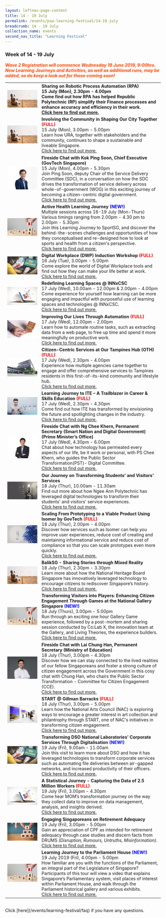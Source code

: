```yaml
---
layout: leftnav-page-content
title: 14 - 19 July
permalink: /events/psw-learning-festival/14-19-july
breadcrumb: 14 - 19 July
collection_name: events
second_nav_title: "Learning Festival"
---
```


<!-- 
---
layout: simple-page
title: learning festival
permalink: /learning-festival/14-19-july
breadcrumb: Learning Festival
---
-->
### Week of 14 - 19 July

<font color="orangered"><i><b>Wave 2 Registration will commence Wednesday 19 June 2019, 9:00hrs. New Learning Journeys and Activities, as well as additional runs, may be added, so do keep a look out for those coming soon!</b></i></font>

<table>
<tr>
     <td>
      <a href="/events/learning-journeys/event-details/LA_RPAbyRP"> <img src="/images/Engage%203.jpeg" /></a>
    </td>
    <td>
      <b>Sharing on Robotic Process Automation (RPA)  
      <br>15 July (Mon), 2.30pm - 4.00pm
      <br>Come find out how RPA has helped Republic Polytechnic (RP) simplify their Finance processes and enhance accuracy and efficiency in their work.
      <br><a href="/events/learning-journeys/event-details/LA_RPAbyRP">Click here to find out more.</a>
<tr>
     <td>
      <a href="/events/learning-journeys/event-details/LJ_ItCiSOCT"> <img src="/images/Engage%203.jpeg" /></a>
    </td>
    <td>
      <b>Involving the Community in Shaping Our City Together <font color="red"> (FULL) </font></b>
      <br>15 July (Mon), 3.00pm - 5.00pm
      <br>Learn how URA, together with stakeholders and the community, continues to shape a sustainable and liveable Singapore.
      <br><a href="/events/learning-journeys/event-details/LJ_ItCiSOCT">Click here to find out more.</a>
    </td>
  </tr>     
  <tr>
    <td>
      <a href="/events/learning-journeys/event-details/LA_FC_GovTech"> <img src="/images/CE Ping Soon-01.png" /> </a>
    </td>
    <td>
      <b>Fireside Chat with Kok Ping Soon, Chief Executive (GovTech Singapore)</b>
      <br>15 July (Mon), 4.00pm - 5.30pm
      <br>Join Ping Soon, deputy Chair of the Service Delivery Committee (SDC), in a conversation on how the SDC drives the transformation of service delivery across whole-of-government (WOG) in this exciting journey of becoming a citizen-centric digital government.
      <br><a href="/events/learning-journeys/event-details/LA_FC_GovTech">Click here to find out more.</a>
    </td>
  </tr>
  <tr>
     <td>
      <a href="/events/learning-journeys/event-details/LJ_ACTIVESG"> <img src="/images/Engage1.jpg" /></a>
    </td>
    <td>
      <b>Active Health Learning Journey<font color="blue"> (NEW!)</font></b> 
      <br>Multiple sessions across 16-19 July (Mon-Thurs) <br>Various timings ranging from 2.00pm - 4.30 pm to 2.00pm - 5.30pm
      <br>Join this Learning Journey to SportSG, and discover the behind-the-scenes challenges and opportunities of how they conceptualised and re-designed how to look at sports and health from a citizen's perspective.
      <br><a href="/events/learning-journeys/event-details/LJ_ACTIVESG">Click here to find out more.</a>
    </td>
     </tr>
  <tr>
     <td>
      <a href="/events/learning-journeys/event-details/LA_DWP"> <img src="/images/Digital2.jpg" /></a>
    </td>
    <td>
      <b>Digital Workplace (DWP) Induction Workshop <font color="red"> (FULL) </font></b>
      <br>16 July (Tue), 3.00pm - 5.00pm 
      <br>Come explore the world of Digital Workplace tools and find out how they can make your life better at work. 
      <br><a href="/events/learning-journeys/event-details/LA_DWP">Click here to find out more.</a>
    </td>
  </tr>
   <tr>
     <td>
      <a href="/events/learning-journeys/event-details/LA_INN"> <img src="/images/SkillUp1.jpg" /></a>
    </td>
    <td>
      <b>Redefining Learning Spaces @ INNxCSC</b>
      <br>17 July (Wed), 10.00am - 12.00pm & 2.00pm - 4.00pm
      <br>Come experience for yourself how learning can be more engaging and impactful with purposeful use of learning spaces and technologies @ INNxCSC. 
      <br><a href="/events/learning-journeys/event-details/LA_INN">Click here to find out more.</a>
    </td>
  </tr>
  <tr>
     <td>
      <a href="/events/learning-journeys/event-details/LA_IoLTAbGT"> <img src="/images/SkillUp2.jpg" /></a>
    </td>
    <td>
      <b>Improving Our Lives Through Automation <font color="red"> (FULL) </font></b>
      <br>17 July (Wed), 12.00pm - 2.00pm
      <br>Learn how to automate routine tasks, such as extracting data from a web page, to free up time and spend it more meaningfully on productive work. 
      <br><a href="/events/learning-journeys/event-details/LA_IoLTAbGT">Click here to find out more.</a>
    </td>
  </tr>
  <tr>
     <td>
      <a href="/events/learning-journeys/event-details/LJ_CcSOTB"> <img src="/images/PA - Our Tampines Hub (OTH) resized.JPG" /></a>
    </td>
    <td>
      <b>Citizen-Centric Services at Our Tampines Hub (OTH) <font color="red"> (FULL) </font></b>
      <br>17 July (Wed), 2.30pm - 4.00pm 
      <br>Experience how multiple agencies came together to engage and offer comprehensive services to Tampines residents in this first-of-its-kind community and lifestyle hub.
      <br><a href="/events/learning-journeys/event-details/LJ_CcSOTB">Click here to find out more.</a>
   </td>
  </tr>
  <tr>
     <td>
      <a href="/events/learning-journeys/event-details/TCSE"> <img src="/images/Serve2.jpg" /></a>
    </td>
    <td>
      <b>Learning Journey to ITE – A Trailblazer in Career & Skills Education<font color="red"> (FULL)</font></b>
      <br>17 July (Wed), 2.30pm - 4.30pm
      <br>Come find out how ITE has transformed by envisioning the future and spotlighting changes in the industry.
      <br><a href="/events/learning-journeys/event-details/TCSE">Click here to find out more.</a>
    </td>
  </tr>
  <tr>
     <td>
      <a href="/events/learning-journeys/event-details/LC_FC_SNDGO"> <img src="/images/PS SNDG NgCheeKhern.png" /></a>
    </td>
    <td>
      <b>Fireside Chat with Ng Chee Khern, Permanent Secretary (Smart Nation and Digital Government)(Prime Minister’s Office)</b>
      <br>17 July (Wed), 4.30pm - 6.00pm
      <br>Chat about how technology has permeated every aspects of our life, be it work or personal, with PS Chee Khern, who guides the Public Sector Transformation(PST)- Digital Committee. 
      <br><a href="/events/learning-journeys/event-details/LC_FC_SNDGO">Click here to find out more.</a>
    </td>
  </tr>
  <tr>
    <td>
      <a href="/events/learning-journeys/event-details/LJ_OJoTSaVS"> <img src="/images/Serve1.jpg" /></a>
    </td>
    <td>
      <b>Our Journey on Transforming Students’ and Visitors’ Services</b>
      <br>18 July (Thur), 10.00am - 11.30am
      <br>Find out more about how Ngee Ann Polytechnic has leveraged digital technologies to transform their students' and visitors' service experiences.
      <br><a href="/events/learning-journeys/event-details/LJ_OJoTSaVS">Click here to find out more.</a>
    </td>
  </tr>
  <tr>
    <td>
      <a href="/events/learning-journeys/event-details/LA_Isomer"> <img src="/images/Innovate1.jpg" /></a>
    </td>
    <td>
      <b>Scaling From Prototyping to a Viable Product Using Isomer by GovTech<font color="red"> (FULL)</font></b>
      <br>18 July (Thur), 2.00pm - 4.00pm
      <br>Discover how services such as Isomer can help you improve user experiences, reduce cost of creating and maintaining informational service and reduce cost of compliance so that you can scale prototypes even more quickly.
      <br><a href="/events/learning-journeys/event-details/LA_Isomer">Click here to find out more.</a>
    </td>
  </tr>
  <tr>
    <td>
      <a href="/events/learning-journeys/event-details/LA_baliksg"> <img src="/images/Engage%203.jpeg" /></a>
    </td>
    <td>
      <b>BalikSG - Sharing Stories through Mixed Reality</b>
      <br>18 July (Thur), 2.30pm - 3.30pm
      <br>Learn more about how the National Heritage Board Singapore has innovatively leveraged technology to encourage citizens to rediscover Singapore’s history.
      <br><a href="/events/learning-journeys/event-details/LA_baliksg">Click here to find out more.</a>
    </td>
  </tr>
      <tr>
    <td>
      <a href="/events/learning-journeys/event-details/LJ_NationalGalleryGamification"> <img src="/images/Engage1.jpg" /></a>
    </td>
    <td>
      <b>Transforming Visitors into Players: Enhancing Citizen Engagement Through Games at the National Gallery Singapore<font color="blue"> (NEW!)</font></b>
      <br>18 July (Thurs), 3.00pm - 5.00pm
      <br>Run through an exciting one hour Gallery Game experience, followed by a post-mortem and sharing session conducted by Co:Lab X, the innovation team at the Gallery, and Living Theories, the experience builders.
      <br><a href="/events/learning-journeys/event-details/LJ_NationalGalleryGamification ">Click here to find out more.</a>
    </td>
  </tr>
  <tr>
    <td>
      <a href="/events/learning-journeys/event-details/LC_FC_MOE"> <img src="/images/PS MOE Lai Chung Han.png" /></a>
    </td>
    <td>
      <b>Fireside Chat with Lai Chung Han, Permanent Secretary (Ministry of Education)</b>
      <br>18 July (Thur), 3.00pm - 4.30pm
      <br>Discover how we can stay connected to the lived realities of our fellow Singaporeans and foster a strong culture of citizen engagement across the Government in this cosy chat with Chung Han, who chairs the Public Sector Transformation - Committee for Citizen Engagement (CCE).
      <br><a href="/events/learning-journeys/event-details/LC_FC_MOE">Click here to find out more.</a>
    </td>
  </tr>
  <tr>
    <td>
      <a href="/events/learning-journeys/event-details/LJ_startatgb"> <img src="/images/NAC - START @ Gillman Barracks resized.jpg" /></a>
    </td>
    <td>
      <b>START @ Gillman Barracks<font color="red"> (FULL)</font></b>
      <br>18 July (Thur), 3.00pm - 5.00pm
      <br>Learn how the National Arts Council (NAC) is exploring ways to encourage a greater interest in art collection and philantrophy through START, one of NAC's initiatives in transforming citizen engagement.
      <br><a href="/events/learning-journeys/event-details/LJ_startatgb">Click here to find out more.</a>
    </td>
  </tr>
      <tr>
    <td>
      <a href="/events/learning-journeys/event-details/LJ_DSODigitalisation"> <img src="/images/Digital2.jpg" /></a>
    </td>
    <td>
      <b>Transforming DSO National Laboratories’ Corporate Services Through Digitalisation<font color="blue"> (NEW!)</font></b>
      <br>19 July (Fri), 9.00am - 11.00am
      <br>Join this visit to learn more about DSO and how it has leveraged technologies to transform corporate services such as automating file deliveries between air-gapped networks, and increased productivity of their officers.
      <br><a href="/events/learning-journeys/event-details/LJ_DSODigitalisation">Click here to find out more.</a>
    </td>
  </tr>   
  <tr>
    <td>
      <a href="/events/learning-journeys/event-details/LJ_momdata"> <img src="/images/SkillUp1.jpg" /></a>
    </td>
    <td>
      <b>A Statistical Journey - Capturing the Data of 2.5 Million Workers <font color="red"> (FULL) </font></b>
      <br>19 July (Fri), 3.00pm - 4.30pm
      <br>Come hear MOM’s transformation journey on the way they collect data to improve on data management, analysis, and insights derived. 
      <br><a href="/events/learning-journeys/event-details/LJ_momdata">Click here to find out more.</a>
    </td>
  </tr>
  <tr>   
    <td>
      <a href="/events/learning-journeys/event-details/LA_cpfretire"> <img src="/images/Engage2.jpeg" /></a>
    </td>
    <td>
      <b>Engaging Singaporeans on Retirement Adequacy</b>
      <br>19 July (Fri), 3.00pm - 5.00pm
      <br>Gain an appreciation of CPF as intended for retirement adequacy through case studies and discern facts from DRUMS <i>(Disruption, Rumours, Untruths, Misinformation)</i>. 
      <br><a href="/events/learning-journeys/event-details/LA_cpfretire">Click here to find out more.</a>
    </td>
  </tr>
      <tr>
    <td>
      <a href="/events/learning-journeys/event-details/LJ_ ParliamentHouse"> <img src="/images/Engage1.jpg" /></a>
    </td>
    <td>
      <b>Learning Journey to the Parliament House<font color="blue"> (NEW!)</font></b>
      <br>19 July 2019 (Fri), 4.00pm - 5.00pm
      <br>How familiar are you with the functions of the Parliament, an integral part of the Legislature of Singapore? Participants of this tour will view a video that explains Singapore’s Parliamentary system, visit places of interest within Parliament House, and walk through the Parliament historical gallery and various exhibits.
      <br><a href="/events/learning-journeys/event-details/LJ_ ParliamentHouse">Click here to find out more.</a>
    </td>
  </tr>
</table>
<br> Click [here](/events/learning-festival/faq) if you have any questions. 
